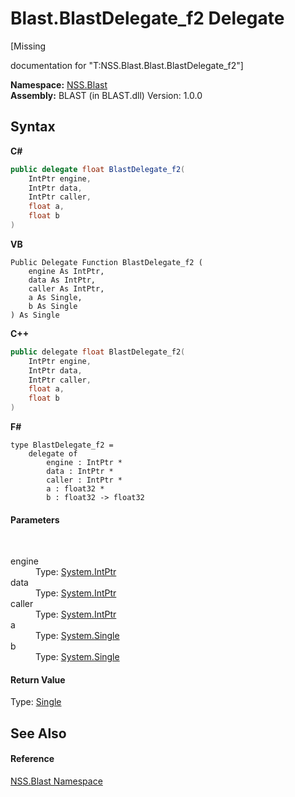 # Blast.BlastDelegate_f2 Delegate
 

\[Missing <summary> documentation for "T:NSS.Blast.Blast.BlastDelegate_f2"\]

**Namespace:**&nbsp;<a href="88b55311-4a89-0894-e27a-e157e443c7f7">NSS.Blast</a><br />**Assembly:**&nbsp;BLAST (in BLAST.dll) Version: 1.0.0

## Syntax

**C#**<br />
``` C#
public delegate float BlastDelegate_f2(
	IntPtr engine,
	IntPtr data,
	IntPtr caller,
	float a,
	float b
)
```

**VB**<br />
``` VB
Public Delegate Function BlastDelegate_f2 ( 
	engine As IntPtr,
	data As IntPtr,
	caller As IntPtr,
	a As Single,
	b As Single
) As Single
```

**C++**<br />
``` C++
public delegate float BlastDelegate_f2(
	IntPtr engine, 
	IntPtr data, 
	IntPtr caller, 
	float a, 
	float b
)
```

**F#**<br />
``` F#
type BlastDelegate_f2 = 
    delegate of 
        engine : IntPtr * 
        data : IntPtr * 
        caller : IntPtr * 
        a : float32 * 
        b : float32 -> float32
```


#### Parameters
&nbsp;<dl><dt>engine</dt><dd>Type: <a href="https://docs.microsoft.com/dotnet/api/system.intptr" target="_blank" rel="noopener noreferrer">System.IntPtr</a><br /></dd><dt>data</dt><dd>Type: <a href="https://docs.microsoft.com/dotnet/api/system.intptr" target="_blank" rel="noopener noreferrer">System.IntPtr</a><br /></dd><dt>caller</dt><dd>Type: <a href="https://docs.microsoft.com/dotnet/api/system.intptr" target="_blank" rel="noopener noreferrer">System.IntPtr</a><br /></dd><dt>a</dt><dd>Type: <a href="https://docs.microsoft.com/dotnet/api/system.single" target="_blank" rel="noopener noreferrer">System.Single</a><br /></dd><dt>b</dt><dd>Type: <a href="https://docs.microsoft.com/dotnet/api/system.single" target="_blank" rel="noopener noreferrer">System.Single</a><br /></dd></dl>

#### Return Value
Type: <a href="https://docs.microsoft.com/dotnet/api/system.single" target="_blank" rel="noopener noreferrer">Single</a>

## See Also


#### Reference
<a href="88b55311-4a89-0894-e27a-e157e443c7f7">NSS.Blast Namespace</a><br />